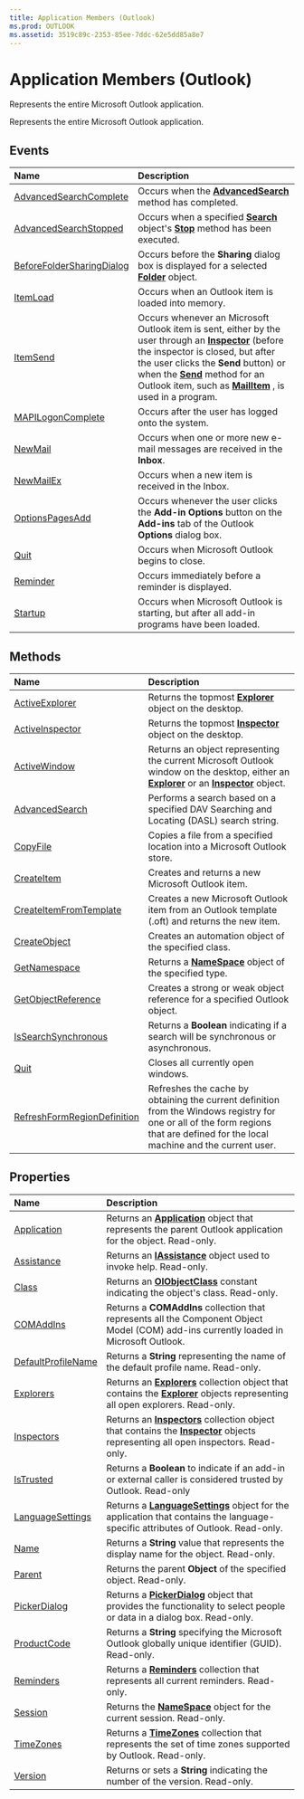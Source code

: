 ```yaml
---
title: Application Members (Outlook)
ms.prod: OUTLOOK
ms.assetid: 3519c89c-2353-85ee-7ddc-62e5dd85a8e7
---
```



# Application Members (Outlook)
Represents the entire Microsoft Outlook application.

Represents the entire Microsoft Outlook application.


## Events



|**Name**|**Description**|
|:-----|:-----|
|[AdvancedSearchComplete](application-advancedsearchcomplete-event-outlook.md)|Occurs when the  **[AdvancedSearch](application-advancedsearch-method-outlook.md)** method has completed.|
|[AdvancedSearchStopped](application-advancedsearchstopped-event-outlook.md)|Occurs when a specified  **[Search](search-object-outlook.md)** object's **[Stop](search-stop-method-outlook.md)** method has been executed.|
|[BeforeFolderSharingDialog](application-beforefoldersharingdialog-event-outlook.md)|Occurs before the  **Sharing** dialog box is displayed for a selected **[Folder](folder-object-outlook.md)** object.|
|[ItemLoad](application-itemload-event-outlook.md)|Occurs when an Outlook item is loaded into memory.|
|[ItemSend](application-itemsend-event-outlook.md)|Occurs whenever an Microsoft Outlook item is sent, either by the user through an  **[Inspector](inspector-object-outlook.md)** (before the inspector is closed, but after the user clicks the **Send** button) or when the **[Send](mailitem-send-method-outlook.md)** method for an Outlook item, such as **[MailItem](mailitem-object-outlook.md)** , is used in a program.|
|[MAPILogonComplete](application-mapilogoncomplete-event-outlook.md)|Occurs after the user has logged onto the system.|
|[NewMail](application-newmail-event-outlook.md)|Occurs when one or more new e-mail messages are received in the  **Inbox**. |
|[NewMailEx](application-newmailex-event-outlook.md)|Occurs when a new item is received in the Inbox.|
|[OptionsPagesAdd](application-optionspagesadd-event-outlook.md)|Occurs whenever the user clicks the  **Add-in Options** button on the **Add-ins** tab of the Outlook **Options** dialog box.|
|[Quit](application-quit-event-outlook.md)|Occurs when Microsoft Outlook begins to close. |
|[Reminder](application-reminder-event-outlook.md)|Occurs immediately before a reminder is displayed.|
|[Startup](application-startup-event-outlook.md)|Occurs when Microsoft Outlook is starting, but after all add-in programs have been loaded. |

## Methods



|**Name**|**Description**|
|:-----|:-----|
|[ActiveExplorer](application-activeexplorer-method-outlook.md)|Returns the topmost  **[Explorer](explorer-object-outlook.md)** object on the desktop.|
|[ActiveInspector](application-activeinspector-method-outlook.md)|Returns the topmost  **[Inspector](inspector-object-outlook.md)** object on the desktop.|
|[ActiveWindow](application-activewindow-method-outlook.md)|Returns an object representing the current Microsoft Outlook window on the desktop, either an  **[Explorer](explorer-object-outlook.md)** or an **[Inspector](inspector-object-outlook.md)** object.|
|[AdvancedSearch](application-advancedsearch-method-outlook.md)|Performs a search based on a specified DAV Searching and Locating (DASL) search string.|
|[CopyFile](application-copyfile-method-outlook.md)|Copies a file from a specified location into a Microsoft Outlook store.|
|[CreateItem](application-createitem-method-outlook.md)|Creates and returns a new Microsoft Outlook item.|
|[CreateItemFromTemplate](application-createitemfromtemplate-method-outlook.md)|Creates a new Microsoft Outlook item from an Outlook template (.oft) and returns the new item.|
|[CreateObject](application-createobject-method-outlook.md)|Creates an automation object of the specified class.|
|[GetNamespace](application-getnamespace-method-outlook.md)|Returns a  **[NameSpace](namespace-object-outlook.md)** object of the specified type.|
|[GetObjectReference](application-getobjectreference-method-outlook.md)|Creates a strong or weak object reference for a specified Outlook object.|
|[IsSearchSynchronous](application-issearchsynchronous-method-outlook.md)|Returns a  **Boolean** indicating if a search will be synchronous or asynchronous.|
|[Quit](application-quit-method-outlook.md)|Closes all currently open windows. |
|[RefreshFormRegionDefinition](application-refreshformregiondefinition-method-outlook.md)|Refreshes the cache by obtaining the current definition from the Windows registry for one or all of the form regions that are defined for the local machine and the current user.|

## Properties



|**Name**|**Description**|
|:-----|:-----|
|[Application](application-application-property-outlook.md)|Returns an  **[Application](application-object-outlook.md)** object that represents the parent Outlook application for the object. Read-only.|
|[Assistance](application-assistance-property-outlook.md)|Returns an  **[IAssistance](iassistance-object-office.md)** object used to invoke help. Read-only.|
|[Class](application-class-property-outlook.md)|Returns an  **[OlObjectClass](olobjectclass-enumeration-outlook.md)** constant indicating the object's class. Read-only.|
|[COMAddIns](application-comaddins-property-outlook.md)|Returns a  **COMAddIns** collection that represents all the Component Object Model (COM) add-ins currently loaded in Microsoft Outlook.|
|[DefaultProfileName](application-defaultprofilename-property-outlook.md)|Returns a  **String** representing the name of the default profile name. Read-only.|
|[Explorers](application-explorers-property-outlook.md)|Returns an  **[Explorers](explorers-object-outlook.md)** collection object that contains the **[Explorer](explorer-object-outlook.md)** objects representing all open explorers. Read-only.|
|[Inspectors](application-inspectors-property-outlook.md)|Returns an  **[Inspectors](inspectors-object-outlook.md)** collection object that contains the **[Inspector](inspector-object-outlook.md)** objects representing all open inspectors. Read-only.|
|[IsTrusted](application-istrusted-property-outlook.md)|Returns a  **Boolean** to indicate if an add-in or external caller is considered trusted by Outlook. Read-only|
|[LanguageSettings](application-languagesettings-property-outlook.md)|Returns a  **[LanguageSettings](languagesettings-object-office.md)** object for the application that contains the language-specific attributes of Outlook. Read-only.|
|[Name](application-name-property-outlook.md)|Returns a  **String** value that represents the display name for the object. Read-only.|
|[Parent](application-parent-property-outlook.md)|Returns the parent  **Object** of the specified object. Read-only.|
|[PickerDialog](application-pickerdialog-property-outlook.md)|Returns a  **[PickerDialog](pickerdialog-object-office.md)** object that provides the functionality to select people or data in a dialog box. Read-only.|
|[ProductCode](application-productcode-property-outlook.md)|Returns a  **String** specifying the Microsoft Outlook globally unique identifier (GUID). Read-only.|
|[Reminders](application-reminders-property-outlook.md)|Returns a  **[Reminders](reminders-object-outlook.md)** collection that represents all current reminders. Read-only.|
|[Session](application-session-property-outlook.md)|Returns the  **[NameSpace](namespace-object-outlook.md)** object for the current session. Read-only.|
|[TimeZones](application-timezones-property-outlook.md)|Returns a  **[TimeZones](timezones-object-outlook.md)** collection that represents the set of time zones supported by Outlook. Read-only.|
|[Version](application-version-property-outlook.md)|Returns or sets a  **String** indicating the number of the version. Read-only.|

